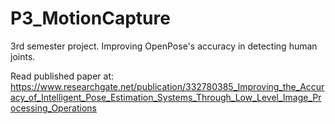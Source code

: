# P3_MotionCapture
3rd semester project. Improving OpenPose's accuracy in detecting human joints.

Read published paper at:
https://www.researchgate.net/publication/332780385_Improving_the_Accuracy_of_Intelligent_Pose_Estimation_Systems_Through_Low_Level_Image_Processing_Operations
